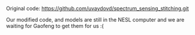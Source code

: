 Original code:  https://github.com/uvaydovd/spectrum_sensing_stitching.git

Our modified code, and models are still in the NESL computer and we are waiting for Gaofeng to get them for us :(
